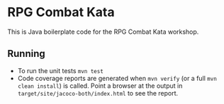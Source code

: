 # RPG Combat Kata

This is Java boilerplate code for the RPG Combat Kata workshop.

## Running

* To run the unit tests `mvn test`
* Code coverage reports are generated when `mvn verify` (or a full `mvn clean install`) is called.
  Point a browser at the output in `target/site/jacoco-both/index.html` to see the report.